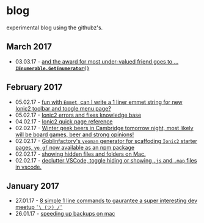 # blog

experimental blog using the githubz's.

## March 2017 

* 03.03.17 - [and the award for most under-valued friend goes to ... **`IEnumerable.GetEnumerator()`**](/posts/2017-03-mar/enumerators-are-your-friend.md) 

## February 2017 

* 05.02.17 - [fun with `Emmet`, can I write a 1 liner emmet string for new Ionic2 toolbar and toogle menu page?](/posts/2017-02-feb/ionic2-1-liner-emmet-start-page.md)
* 05.02.17 - [Ionic2 errors and fixes knowledge base](/posts/2017-02-feb/ionic2-errors-and-fixes-knowledgebase.md)
* 04.02.17 - [Ionic2 quick page reference](/posts/2017-02-feb/ionic2-quick-page-reference.md)
* 02.02.17 - [Winter geek beers in Cambridge tomorrow night, most likely will be board games, beer and strong opinions!](https://www.meetup.com/CAMDUG/events/237139705/)
* 02.02.17 - [Goblinfactory's `yeoman` generator for scaffoding `Ionic2` starter pages, `yo gf` now available as an npm package](https://www.npmjs.com/package/generator-gf)
* 02.02.17 - [showing hidden files and folders on Mac.](/posts/2017-02-feb/how-to-show-hidden-files-and-folders-on-mac.md)
* 02.02.17 - [declutter VSCode, toggle hiding or showing `.js` and `.map` files in vscode.](/posts/2017-02-feb/declutter-the-ionic-ide.md)

## January 2017

* 27.01.17 - [8 simple 1 line commands to gaurantee a super interesting dev meetup `¯\_(ツ)_/¯`](/posts/2017-01-jan/8-simple-1-line-commands-to-gaurantee-a-super-interesting-dev-meetup.md)
* 26.01.17 - [speeding up backups on mac](/posts/2017-01-jan/speeding-up-backups-on-mac.md)


